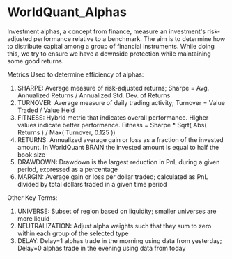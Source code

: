 # WorldQuant_Alphas
Investment alphas, a concept from finance, measure an investment's risk-adjusted performance relative to a benchmark. The aim is to determine how to distribute capital among a group of financial instruments. While doing this, we try to ensure we have a downside protection while maintaining some good returns.

Metrics Used to determine efficiency of alphas:
1) SHARPE: Average measure of risk-adjusted returns; Sharpe = Avg. Annualized Returns / Annualized Std. Dev. of Returns
2) TURNOVER: Average measure of daily trading activity; Turnover = Value Traded / Value Held
3) FITNESS: Hybrid metric that indicates overall performance. Higher values indicate better performance. Fitness = Sharpe * Sqrt( Abs( Returns ) / Max( Turnover, 0.125 ))
4) RETURNS: Annualized average gain or loss as a fraction of the invested amount. In WorldQuant BRAIN the invested amount is equal to half the book size
5) DRAWDOWN: Drawdown is the largest reduction in PnL during a given period, expressed as a percentage
6) MARGIN: Average gain or loss per dollar traded; calculated as PnL divided by total dollars traded in a given time period

Other Key Terms:
1) UNIVERSE: Subset of region based on liquidity; smaller universes are more liquid
2) NEUTRALIZATION: Adjust alpha weights such that they sum to zero within each group of the selected type
3) DELAY: Delay=1 alphas trade in the morning using data from yesterday; Delay=0 alphas trade in the evening using data from today


